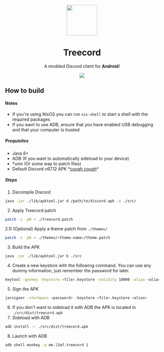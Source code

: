 <p align="center">
    <img src="https://i.imgur.com/pysYvXG_d.webp?maxwidth=760&fidelity=grand" width="100" />
</p>
<h1 align="center">Treecord</h1>
<p align="center">A modded Discord client for <b>Android</b>!</p>
<p align="center">
    <a href="https://discord.gg/uKRZJqVt5n" target="_blank">
        <img src="https://img.shields.io/discord/829183921446322246.svg?style=for-the-badge&label=&logo=discord&logoColor=ffffff&color=7389D8&labelColor=6A7EC2" />
    </a>
</p>

## How to build

#### Notes
- If you're using NixOS you can run `nix-shell` to start a shell with the required packages
- If you want to use ADB, ensure that you have enabled USB debugging and that your computer is trusted

##### Prequisites

- Java 8+
- ADB (If you want to automatically sideload to your device)
- *unix (Or some way to patch files)
- Default Discord v67.12 APK \*[cough cough](https://apkpure.com/discord-talk-video-chat-hang-out-with-friends/com.discord/)\*

##### Steps

1) Decompile Discord
```sh
java -jar ./lib/apktool.jar d /path/to/discord.apk -o ./src/
```
2) Apply Treecord patch
```sh
patch -s -p0 < ./treecord.patch
```
2.1) (Optional) Apply a theme patch from `./themes/`
```sh
patch -s -p0 < ./themes/<theme-name>/theme.patch
```
3) Build the APK
```sh
java -jar ./lib/apktool.jar b ./src
```
4) Create a new keystore with the following command. You can use any dummy information, just remember the password for later.
```sh
keytool -genkey -keystore <file>.keystore -validity 10000 -alias <alias>
```
5) Sign the APK
```sh
jarsigner -storepass <password> -keystore <file>.keystore <alias>
```
6) If you don't want to sideload it with ADB the APK is located in `./src/dist/treecord.apk`
7) Sideload with ADB
```sh
adb install -r ./src/dist/treecord.apk
```
8) Launch with ADB 
```sh
adb shell monkey -p me.l3af.treecord 1
```

